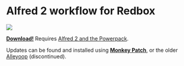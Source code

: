 # Alfred 2 workflow for Redbox

<div><img src="https://raw.github.com/skyzyx/redbox.alfredworkflow/master/screenshot.png"></div>

**[Download!](https://github.com/skyzyx/redbox.alfredworkflow/blob/master/redbox.alfredworkflow)**
Requires [Alfred 2 and the Powerpack](http://www.alfredapp.com/powerpack/).

Updates can be found and installed using **[Monkey Patch](http://j.mp/monkey-patch)**, or the older
[Alleyoop](http://alfred.daniel.sh/Workflows/Alleyoop.alfredworkflow) (discontinued).
